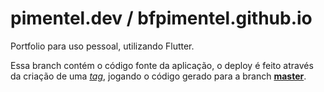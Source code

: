 # pimentel.dev / bfpimentel.github.io

Portfolio para uso pessoal, utilizando Flutter.

Essa branch contém o código fonte da aplicação, o deploy é feito através da criação de uma *[tag](https://github.com/bfpimentel/bfpimentel.github.io/releases)*, jogando o código gerado para a branch **[master](https://github.com/bfpimentel/bfpimentel.github.io)**.
